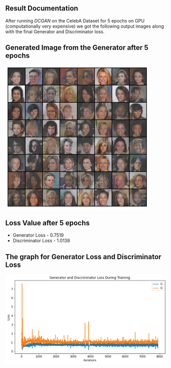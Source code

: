 ## Result Documentation
After running *DCGAN* on the CelebA Dataset for 5 epochs on GPU (computationally very expensive) we got the following output images along with the final Generator and Discriminator loss.

## Generated Image from the Generator after 5 epochs 
<img src="/results/result2.png">

## Loss Value after 5 epochs
- Generator Loss - 0.7519
- Discriminator Loss - 1.0138

## The graph for Generator Loss and   Discriminator Loss
<img src="/results/losses.png">
